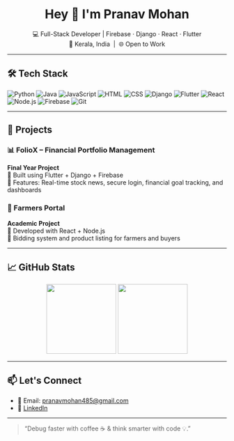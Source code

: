 <h1 align="center">Hey 👋 I'm Pranav Mohan</h1>

<p align="center">
💻 Full-Stack Developer | Firebase · Django · React · Flutter <br>
📍 Kerala, India &nbsp;|&nbsp; 🌐 Open to Work
</p>



---

## 🛠 Tech Stack

![Python](https://img.shields.io/badge/Python-3776AB?style=flat&logo=python&logoColor=white)
![Java](https://img.shields.io/badge/Java-007396?style=flat&logo=java&logoColor=white)
![JavaScript](https://img.shields.io/badge/JavaScript-F7DF1E?style=flat&logo=javascript&logoColor=black)
![HTML](https://img.shields.io/badge/HTML5-E34F26?style=flat&logo=html5&logoColor=white)
![CSS](https://img.shields.io/badge/CSS3-1572B6?style=flat&logo=css3&logoColor=white)
![Django](https://img.shields.io/badge/Django-092E20?style=flat&logo=django&logoColor=white)
![Flutter](https://img.shields.io/badge/Flutter-02569B?style=flat&logo=flutter&logoColor=white)
![React](https://img.shields.io/badge/React-20232A?style=flat&logo=react&logoColor=61DAFB)
![Node.js](https://img.shields.io/badge/Node.js-339933?style=flat&logo=node.js&logoColor=white)
![Firebase](https://img.shields.io/badge/Firebase-FFCA28?style=flat&logo=firebase&logoColor=black)
![Git](https://img.shields.io/badge/Git-F05032?style=flat&logo=git&logoColor=white)

---

## 🚀 Projects

### 📊 FolioX – Financial Portfolio Management
**Final Year Project**  
🔹 Built using Flutter + Django + Firebase  
🔹 Features: Real-time stock news, secure login, financial goal tracking, and dashboards

### 🌾 Farmers Portal  
**Academic Project**  
🔹 Developed with React + Node.js  
🔹 Bidding system and product listing for farmers and buyers

---

## 📈 GitHub Stats

<p align="center">
  <img src="https://github-readme-stats.vercel.app/api?username=chinzz2024&show_icons=true&theme=default" height="160" />
  <img src="https://github-readme-stats.vercel.app/api/top-langs/?username=chinzz2024&layout=compact&theme=default" height="160" />
</p>

---

## 📫 Let's Connect

- 📧 Email: pranavmohan485@gmail.com  
- 🔗 [LinkedIn](https://linkedin.com/in/pranav-mohan-083245239)

---

> “Debug faster with coffee ☕ & think smarter with code 💡.”
